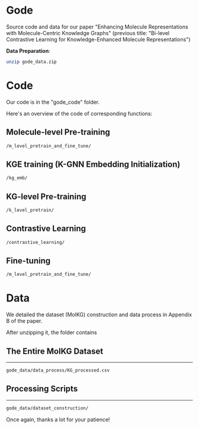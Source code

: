 **Gode**
=====
Source code and data for our paper "Enhancing Molecule Representations with Molecule-Centric Knowledge Graphs" (previous title: "Bi-level Contrastive Learning for Knowledge-Enhanced Molecule Representations")


**Data Preparation**:
```bash
unzip gode_data.zip
```


Code
===

Our code is in the "gode_code" folder.

Here's an overview of the code of corresponding functions:

Molecule-level Pre-training
---
```bash
/m_level_pretrain_and_fine_tune/
```
KGE training (K-GNN Embedding Initialization)
---
```bash
/kg_emb/
```

KG-level Pre-training
---
```bash
/k_level_pretrain/
```

Contrastive Learning
---
```bash
/contrastive_learning/
```

Fine-tuning
---
```bash
/m_level_pretrain_and_fine_tune/
```




Data
===



We detailed the dataset (MolKG) construction and data process in Appendix B of the paper.

After unzipping it, the folder contains

The Entire MolKG Dataset  
---
---
```bash
gode_data/data_process/KG_processed.csv
```


Processing Scripts 
---
---
```bash
gode_data/dataset_construction/
```

Once again, thanks a lot for your patience!
